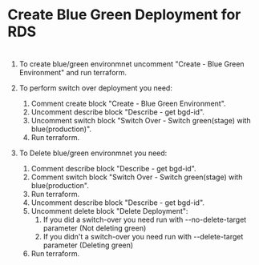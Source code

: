 # ################################################################################
# Create Blue Green Deployment for RDS
# ################################################################################


1. To create blue/green environmnet uncomment "Create - Blue Green Environment" and run terraform.

2. To perform switch over deployment you need:
    1. Comment create block "Create - Blue Green Environment".
    2. Uncomment describe block "Describe - get bgd-id".
    3. Uncomment switch block "Switch Over - Switch green(stage) with blue(production)".
    4. Run terraform.

3. To Delete blue/green environmnet you need:
    1. Comment describe block "Describe - get bgd-id".
    2. Comment switch block "Switch Over - Switch green(stage) with blue(production".
    3. Run terraform.
    4. Uncomment describe block "Describe - get bgd-id".
    5. Uncomment delete block "Delete Deployment":
        1. If you did a switch-over you need run with --no-delete-target parameter (Not deleting green)
        2. If you didn't a switch-over you need run with --delete-target parameter (Deleting green)
    6. Run terraform.